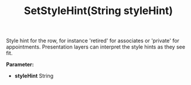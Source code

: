 ﻿---
uid: crmscript_ref_NSArchiveListItem_SetStyleHint
title: SetStyleHint(String styleHint)
intellisense: NSArchiveListItem.SetStyleHint
keywords: NSArchiveListItem, GetStyleHint
so.topic: reference
---

Style hint for the row, for instance 'retired' for associates or 'private' for appointments. Presentation layers can interpret the style hints as they see fit.

**Parameter:** 
 - **styleHint** String

